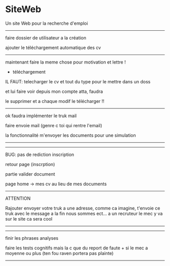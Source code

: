 # SiteWeb

Un site Web pour la recherche d'emploi


--------------------------------------------------

faire dossier de utilisateur a la création

ajouter le téléchargement automatique des cv

--------------------------------------------------

maintenant faire la meme chose pour motivation et lettre !

+ téléchargement

IL FAUT: telecharger le cv et tout du type pour le mettre dans un doss

et lui faire voir depuis mon compte atta, faudra

le supprimer et a chaque modif le télécharger !!

-----------------------------------------------------


ok faudra implémenter le truk mail

faire envoie mail (genre c toi qui rentre l'email)

la fonctionnalité m'envoyer les documents pour une simulation


--------------------------------------------------

----------------------------------------

BUG: pas de rediction inscription

retour page (inscrption)

partie valider document

page home -> mes cv au lieu de mes documents

---------------------------------------









ATTENTION 

Rajouter envoyer votre truk a une adresse, comme ca imagine, t'envoie ce truk avec le message a la fin nous sommes ect...
a un recruteur le mec y va sur le site ca sera cool

-------------------------------------------------



-------------------------------------------------------------------------------------------------------------------------------

finir les phrases analyses

faire les tests cognitifs mais la c que du report de faute + si le mec a moyenne ou plus (ten fou raven portera pas plainte)

-------------------------------------------------------------------------------------------------------------------------------




